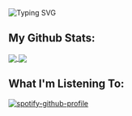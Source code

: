 <img align="center" src="https://readme-typing-svg.herokuapp.com?font=Helvetica+Neue&weight=500&size=25&duration=2500&pause=250&color=2C5F2D&center=true&vCenter=true&multiline=true&repeat=false&width=435&height=100&lines=Jimmy+Zhang;Full-Stack+Web+Developer" alt="Typing SVG" />

## My Github Stats:

<a href="https://github.com/anuraghazra/github-readme-stats">
  <img align="center" src="https://github-readme-stats.vercel.app/api/pin/?username=jimmyzhng" />
</a>
<a href="https://github.com/anuraghazra/convoychat">
  <img align="center" src="https://github-readme-stats.vercel.app/api/pin/?username=jimmyzhng" />
</a>

## What I'm Listening To:

[![spotify-github-profile](https://spotify-github-profile.vercel.app/api/view?uid=jimmyzhng&cover_image=true&theme=natemoo-re&show_offline=false&background_color=121212&interchange=true&bar_color=53b14f&bar_color_cover=false)](https://spotify-github-profile.vercel.app/api/view?uid=jimmyzhng&redirect=true)
